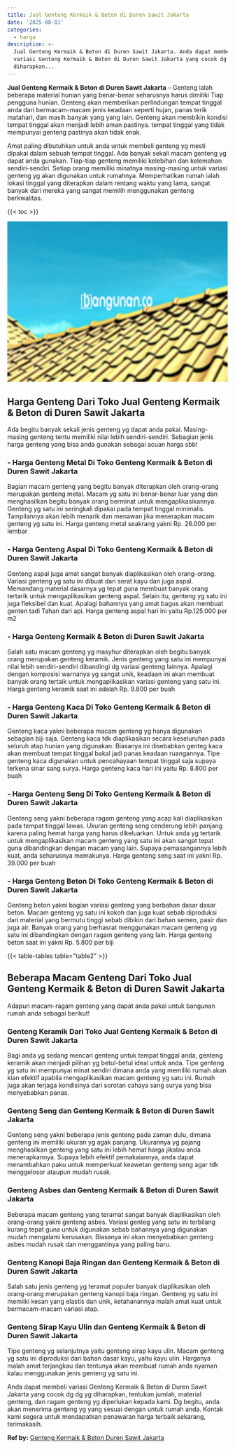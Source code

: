 ```yaml
---
title: Jual Genteng Kermaik & Beton di Duren Sawit Jakarta
date: '2025-08-01'
categories:
  - harga
description: >-
  Jual Genteng Kermaik & Beton di Duren Sawit Jakarta. Anda dapat membeli
  variasi Genteng Kermaik & Beton di Duren Sawit Jakarta yang cocok dg dg yg
  diharapkan...
---
```


**Jual Genteng Kermaik & Beton di Duren Sawit Jakarta** – Genteng ialah beberapa material hunian yang benar-benar seharusnya harus dimiliki Tiap pengguna hunian. Genteng akan memberikan perlindungan tempat tinggal anda dari bermacam-macam jenis keadaan seperti hujan, panas terik matahari, dan masih banyak yang yang lain. Genteng akan membikin kondisi tempat tinggal akan menjadi lebih aman pastinya. tempat tinggal yang tidak mempunyai genteng pastinya akan tidak enak.

Amat paling dibutuhkan untuk anda untuk membeli genteng yg mesti dipakai dalam sebuah tempat tinggal. Ada banyak sekali macam genteng yg dapat anda gunakan. Tiap-tiap genteng memiliki kelebihan dan kelemahan sendiri-sendiri. Setiap orang memiliki minatnya masing-masing untuk variasi genteng yg akan digunakan untuk rumahnya. Memperhatikan rumah ialah lokasi tinggal yang diterapkan dalam rentang waktu yang lama, sangat banyak dari mereka yang sangat memilih menggunakan genteng berkwalitas.

{{< toc >}}

![Jual Genteng Kermaik & Beton di Duren Sawit Jakarta](/images/genteng-minimalis-murah27.png)

## Harga Genteng Dari Toko Jual Genteng Kermaik & Beton di Duren Sawit Jakarta

Ada begitu banyak sekali jenis genteng yg dapat anda pakai. Masing-masing genteng tentu memiliki nilai lebih sendiri-sendiri. Sebagian jenis harga genteng yang bisa anda gunakan sebagai acuan harga sbb!

### \- Harga Genteng Metal Di Toko Genteng Kermaik & Beton di Duren Sawit Jakarta

Bagian macam genteng yang begitu banyak diterapkan oleh orang-orang merupakan genteng metal. Macam yg satu ini benar-benar luar yang dan menghasilkan begitu banyak orang berminat untuk mengaplikasikannya. Genteng yg satu ini seringkali dipakai pada tempat tinggal minimalis. Tampilannya akan lebih menarik dan menawan jika menerapkan macam genteng yg satu ini. Harga genteng metal seakrang yakni Rp. 26.000 per lembar

### \- Harga Genteng Aspal Di Toko Genteng Kermaik & Beton di Duren Sawit Jakarta

Genteng aspal juga amat sangat banyak diaplikasikan oleh orang-orang. Variasi genteng yg satu ini dibuat dari serat kayu dan juga aspal. Memandang material dasarnya yg tepat guna membuat banyak orang tertarik untuk mengaplikasikan genteng aspal. Selain itu, genteng yg satu ini juga fleksibel dan kuat. Apalagi bahannya yang amat bagus akan membuat genten tadi Tahan dari api. Harga genteng aspal hari ini yaitu Rp.125.000 per m2

### \- Harga Genteng Kermaik & Beton di Duren Sawit Jakarta

Salah satu macam genteng yg masyhur diterapkan oleh begitu banyak orang merupakan genteng keramik. Jenis genteng yang satu ini mempunyai nilai lebih sendiri-sendiri dibandingi dg variasi genteng lainnya. Apalagi dengan komposisi warnanya yg sangat unik, keadaan ini akan membuat banyak orang tertaik untuk mengaplikasikan variasi genteng yang satu ini. Harga genteng keramik saat ini adalah Rp. 9.800 per buah

### \- Harga Genteng Kaca Di Toko Genteng Kermaik & Beton di Duren Sawit Jakarta

Genteng kaca yakni beberapa macam genteng yg hanya digunakan sebagian biji saja. Genteng kaca tdk diaplikasikan secara keseluruhan pada seluruh atap hunian yang digunakan. Biasanya ini disebabkan genteg kaca akan membuat tempat tinggal bakal jadi panas keadaan ruangannya. Tipe genteng kaca digunakan untuk pencahayaan tempat tinggal saja supaya terkena sinar sang surya. Harga genteng kaca hari ini yaitu Rp. 8.800 per buah

### \- Harga Genteng Seng Di Toko Genteng Kermaik & Beton di Duren Sawit Jakarta

Genteng seng yakni beberapa ragam genteng yang acap kali diaplikasikan pada tempat tinggal lawas. Ukuran genteng seng cenderung lebih panjang karena paling hemat harga yang harus dikeluarkan. Untuk anda yg tertarik untuk mengaplikasikan macam genteng yang satu ini akan sangat tepat guna dibandingkan dengan macam yang lain. Supaya pemasangannya lebih kuat, anda seharusnya memakunya. Harga genteng seng saat ini yakni Rp. 39.000 per buah

### \- Harga Genteng Beton Di Toko Genteng Kermaik & Beton di Duren Sawit Jakarta

Genteng beton yakni bagian variasi genteng yang berbahan dasar dasar beton. Macam genteng yg satu ini kokoh dan juga kuat sebab diproduksi dari material yang bermutu tinggi sebab dibikin dari bahan semen, pasir dan juga air. Banyak orang yang berhasrat menggunakan macam genteng yg satu ini dibandingkan dengan ragam genteng yang lain. Harga genteng beton saat ini yakni Rp. 5.800 per biji

{{< table-tables table="table2" >}}

## Beberapa Macam Genteng Dari Toko Jual Genteng Kermaik & Beton di Duren Sawit Jakarta

Adapun macam-ragam genteng yang dapat anda pakai untuk bangunan rumah anda sebagai berikut!

### Genteng Keramik Dari Toko Jual Genteng Kermaik & Beton di Duren Sawit Jakarta

Bagi anda yg sedang mencari genteng untuk tempat tinggal anda, genteng keramik akan menjadi pilihan yg betul-betul ideal untuk anda. Tipe genteng yg satu ini mempunyai minat sendiri dimana anda yang memiliki rumah akan kian efektif apabila mengaplikasikan macam genteng yg satu ini. Rumah juga akan terjaga kondisinya dari sorotan cahaya sang surya yang bisa menyebabkan panas.

### Genteng Seng dan Genteng Kermaik & Beton di Duren Sawit Jakarta

Genteng seng yakni beberapa jenis genteng pada zaman dulu, dimana genteng ini memiliki ukuran yg agak panjang. Ukurannya yg pajang menghasilkan genteng yang satu ini lebih hemat harga jikalau anda menerapkannya. Supaya lebih efektif pemakaiannya, anda dapat menambahkan paku untuk memperkuat keawetan genteng seng agar tdk menggelosor ataupun mudah rusak.

### Genteng Asbes dan Genteng Kermaik & Beton di Duren Sawit Jakarta

Beberapa macam genteng yang teramat sangat banyak diaplikasikan oleh orang-orang yakni genteng asbes. Variasi genteg yang satu ini terbilang kurang tepat guna untuk digunakan sebab bahannya yang digunakan mudah mengalami kerusakan. Biasanya ini akan menyebabkan genteng asbes mudah rusak dan menggantinya yang paling baru.

### Genteng Kanopi Baja Ringan dan Genteng Kermaik & Beton di Duren Sawit Jakarta

Salah satu jenis genteng yg teramat populer banyak diaplikasikan oleh orang-orang merupakan genteng kanopi baja ringan. Genteng yg satu ini memiiki kesan yang elastis dan unik, ketahanannya malah amat kuat untuk bermacam-macam variasi atap.

### Genteng Sirap Kayu Ulin dan Genteng Kermaik & Beton di Duren Sawit Jakarta

Tipe genteng yg selanjutnya yaitu genteng sirap kayu ulin. Macam genteng yg satu ini diproduksi dari bahan dasar kayu, yaitu kayu ulin. Harganya malah amat terjangkau dan tentunya akan membuat rumah anda nyaman kalau menggunakan jenis genteng yg satu ini.

Anda dapat membeli variasi Genteng Kermaik & Beton di Duren Sawit Jakarta yang cocok dg dg yg diharapkan, tentukan jumlah, material genteng, dan ragam genteng yg diperlukan kepada kami. Dg begitu, anda akan menerima genteng yg yang sesuai dengan untuk rumah anda. Kontak kami segera untuk mendapatkan penawaran harga terbaik sekarang, terimakasih.

**Ref by:**  [Genteng Kermaik & Beton  Duren Sawit Jakarta](https://id.wikipedia.org/wiki/Genteng)
